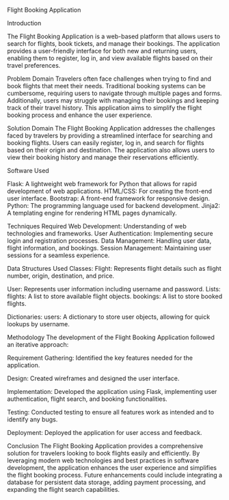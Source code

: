Flight Booking Application

Introduction

The Flight Booking Application is a web-based platform that allows users to search for flights, book tickets, and manage their bookings. The application provides a user-friendly interface for both new and returning users, enabling them to register, log in, and view available flights based on their travel preferences.

Problem Domain
Travelers often face challenges when trying to find and book flights that meet their needs. Traditional booking systems can be cumbersome, requiring users to navigate through multiple pages and forms. Additionally, users may struggle with managing their bookings and keeping track of their travel history. This application aims to simplify the flight booking process and enhance the user experience.

Solution Domain
The Flight Booking Application addresses the challenges faced by travelers by providing a streamlined interface for searching and booking flights. Users can easily register, log in, and search for flights based on their origin and destination. The application also allows users to view their booking history and manage their reservations efficiently.

Software Used

Flask: A lightweight web framework for Python that allows for rapid development of web applications.
HTML/CSS: For creating the front-end user interface.
Bootstrap: A front-end framework for responsive design.
Python: The programming language used for backend development.
Jinja2: A templating engine for rendering HTML pages dynamically.

Techniques Required
Web Development: Understanding of web technologies and frameworks.
User Authentication: Implementing secure login and registration processes.
Data Management: Handling user data, flight information, and bookings.
Session Management: Maintaining user sessions for a seamless experience.

Data Structures Used
Classes:
Flight: Represents flight details such as flight number, origin, destination, and price.

User: Represents user information including username and password.
Lists:
flights: A list to store available flight objects.
bookings: A list to store booked flights.

Dictionaries:
users: A dictionary to store user objects, allowing for quick lookups by username.

Methodology
The development of the Flight Booking Application followed an iterative approach:

Requirement Gathering: Identified the key features needed for the application.

Design: Created wireframes and designed the user interface.

Implementation: Developed the application using Flask, implementing user authentication, flight search, and booking functionalities.

Testing: Conducted testing to ensure all features work as intended and to identify any bugs.

Deployment: Deployed the application for user access and feedback.

Conclusion
The Flight Booking Application provides a comprehensive solution for travelers looking to book flights easily and efficiently. By leveraging modern web technologies and best practices in software development, the application enhances the user experience and simplifies the flight booking process. Future enhancements could include integrating a database for persistent data storage, adding payment processing, and expanding the flight search capabilities.


